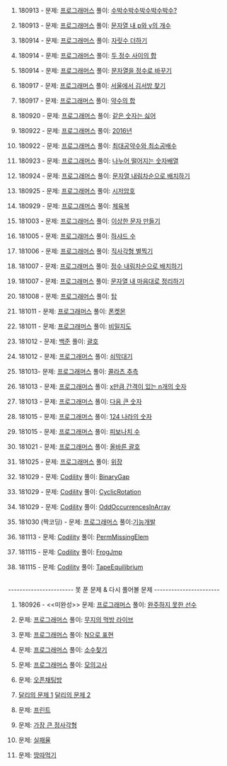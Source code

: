 1. 180913 - 
문제: [프로그래머스](https://programmers.co.kr/learn/courses/30/lessons/12922)
풀이: [수박수박수박수박수박수?](https://gist.github.com/developersoom/940febbf354650982fe376374d6011e5)

2. 180913 - 
문제: [프로그래머스](https://programmers.co.kr/learn/courses/30/lessons/12916)
풀이: [문자열 내 p와 y의 개수](https://gist.github.com/developersoom/b5d3c5a9985427b07d16c7703ae167da)

3. 180914 - 
문제: [프로그래머스](https://programmers.co.kr/learn/courses/30/lessons/12931?language=javascript)
풀이: [자릿수 더하기](https://gist.github.com/developersoom/5b30161544d09a3d478efc8bc8e9ac2b)

4. 180914 - 
문제: [프로그래머스](https://programmers.co.kr/learn/courses/30/lessons/12912?language=javascript)
풀이: [두 정수 사이의 합](https://gist.github.com/developersoom/a84ba0d4192b404cfd2e454f728f01ba)

5. 180914 - 
문제: [프로그래머스](https://programmers.co.kr/learn/courses/30/lessons/12925)
풀이: [문자열을 정수로 바꾸기](https://gist.github.com/developersoom/de556d8ef577a5d98c247293d2ecdf80)

6. 180917 - 
문제: [프로그래머스](https://programmers.co.kr/learn/courses/30/lessons/12919)
풀이: [서울에서 김서방 찾기](https://gist.github.com/developersoom/f4e044ba32ca3dd35cb086441493e3a4)

7. 180917 - 
문제: [프로그래머스](https://programmers.co.kr/learn/courses/30/lessons/12928?language=javascript)
풀이: [약수의 합](https://gist.github.com/developersoom/f717ecd4e753e86ffc649b1db3a63ad1)

8. 180920 - 
문제: [프로그래머스](https://programmers.co.kr/learn/courses/30/lessons/12906)
풀이: [같은 숫자는 싫어](https://gist.github.com/developersoom/3944febcfeb8509aa906af5b308a3e6f)

9. 180922 - 
문제: [프로그래머스](https://programmers.co.kr/learn/courses/30/lessons/12901?language=javascript)
풀이: [2016년](https://gist.github.com/developersoom/b5fabbd75d15c56be943077747edbd3f)

10. 180922 -
문제: [프로그래머스](https://programmers.co.kr/learn/courses/30/lessons/12940?language=javascript)
풀이: [최대공약수와 최소공배수](https://gist.github.com/developersoom/40c8a776b029cafffadca035eaeacc25)

11. 180923 -
문제: [프로그래머스](https://programmers.co.kr/learn/courses/30/lessons/12910?language=javascript)
풀이: [나누어 떨어지는 숫자배열](https://gist.github.com/developersoom/c09d30e18754e72017d2e4da95d9985a)

12. 180924 - 
문제: [프로그래머스](https://programmers.co.kr/learn/courses/30/lessons/12917?language=javascript)
풀이: [문자열 내림차순으로 배치하기](https://gist.github.com/developersoom/4382cac949289543cf75ff7728805e78)

13. 180925 - 
문제: [프로그래머스](https://programmers.co.kr/learn/courses/30/lessons/12926?language=javascript)
풀이: [시저암호](https://gist.github.com/developersoom/70894f94a6e711a8ed11f9794a4dcf8b)

14. 180929 - 
문제: [프로그래머스](https://programmers.co.kr/learn/courses/30/lessons/42862?language=javascript)
풀이: [체육복](https://gist.github.com/developersoom/9f997bd64b5c0d1d1130d740c5db6aae)

15. 181003 - 
문제: [프로그래머스](https://programmers.co.kr/learn/courses/30/lessons/12930?language=javascript)
풀이: [이상한 문자 만들기](https://gist.github.com/developersoom/8ecd5609031388bdd1484e3658aa6387)

16. 181005 - 
문제: [프로그래머스](https://programmers.co.kr/learn/courses/30/lessons/12947)
풀이: [하샤드 수](https://gist.github.com/developersoom/15a9d03bd246a882ea4054f76cce4f7f)

17. 181006 - 
문제: [프로그래머스](https://programmers.co.kr/learn/courses/30/lessons/12969?language=javascript)
풀이: 
[직사각형 별찍기](https://gist.github.com/developersoom/5edb7002bed420f4b1ceb4503cd262cc)

18. 181007 -
문제: [프로그래머스](https://programmers.co.kr/learn/courses/30/lessons/12933?language=javascript)
풀이: [정수 내림차순으로 배치하기](https://gist.github.com/developersoom/70b104a567211191f9e43c47cd3b0925)

19. 181007 - 
문제: [프로그래머스](https://programmers.co.kr/learn/courses/30/lessons/12915?language=javascript)
풀이: [문자열 내 마음대로 정리하기](https://gist.github.com/developersoom/a8b545a2f2c1473d4ab346383fd9aaaf)

20. 181008 -
문제: [프로그래머스](https://programmers.co.kr/learn/courses/30/lessons/42588) 풀이: [탑](https://gist.github.com/developersoom/031ea7be9cdd54d48d605ec4c7e2a6e6) 

21. 181011 - 
문제: [프로그래머스](https://programmers.co.kr/learn/courses/30/lessons/1845) 풀이: [폰켓몬](https://gist.github.com/developersoom/ea5a64ec8e9549d1026f482898da71dc)

22. 181011 -
문제: [프로그래머스](https://programmers.co.kr/learn/courses/30/lessons/17681) 풀이: [비밀지도](https://gist.github.com/developersoom/68525875996913d8254f77f948358402)

23. 181012 - 
문제: [백준](https://www.acmicpc.net/problem/9012) 풀이: [괄호](https://gist.github.com/developersoom/2ad28be52505bb990609914b798c36fd)

24. 181012 -
문제: [프로그래머스](https://programmers.co.kr/learn/courses/30/lessons/42585?language=javascript) 풀이: [쇠막대기](https://gist.github.com/developersoom/6320503428e99e7cecc6db84b42ba337)

25. 181013- 
문제: [프로그래머스](https://programmers.co.kr/learn/courses/30/lessons/12943?language=javascript) 풀이: [콜라츠 추측](https://gist.github.com/developersoom/1a3083d657d63a7c6e96262542ccaac0)

26. 181013 - 
문제: [프로그래머스](https://programmers.co.kr/learn/courses/30/lessons/12954?language=javascript) 풀이: [x만큼 간격이 있는 n개의 숫자](https://gist.github.com/developersoom/318c50f5d9392a58ef078a890bbcf343)

27. 181013 - 
문제: [프로그래머스](https://programmers.co.kr/learn/courses/30/lessons/12911?language=javascript)
풀이: [다음 큰 숫자](https://gist.github.com/developersoom/b9aa162c2f4f26e2eb4f866198a662a0)

28. 181015 - 
문제: [프로그래머스](https://programmers.co.kr/learn/courses/30/lessons/12899?language=javascript) 풀이: [124 나라의 숫자](https://gist.github.com/developersoom/f1bff224d09bd51876e8ce44e92e30b2)

29. 181015 - 
문제: [프로그래머스](https://programmers.co.kr/learn/courses/30/lessons/12945?language=javascript) 풀이: [피보나치 수](https://gist.github.com/developersoom/c88b1343b68911522b9177142ea71fe1)

30. 181021 - 
문제: [프로그래머스](https://programmers.co.kr/learn/courses/30/lessons/12909?language=javascript) 풀이: [올바른 괄호](https://gist.github.com/developersoom/adab19f6603c567600f8a5aaf3e10794)

31. 181025 - 문제: [프로그래머스](https://programmers.co.kr/learn/courses/30/lessons/42578?language=javascript) 풀이: [위장](https://gist.github.com/developersoom/9eede54b1e0208eba52d66cc4901a9dc)

32. 181029 - 문제: [Codility](https://app.codility.com/programmers/lessons/1-iterations/binary_gap/) 풀이: [BinaryGap](https://gist.github.com/developersoom/0c0482849af6cb0a92559a282e4f71b1)

33. 181029 - 문제: [Codility](https://app.codility.com/programmers/lessons/2-arrays/cyclic_rotation/) 풀이: [CyclicRotation](https://gist.github.com/developersoom/9e6c60fd115b716f201c5a17d42eb11a)

34. 181029 - 문제: [Codility](https://app.codility.com/programmers/lessons/2-arrays/odd_occurrences_in_array/) 풀이: [OddOccurrencesInArray](https://gist.github.com/developersoom/7bc533a1fdbc72f4b0fb128203288b2e)

35. 181030 (짝코딩) - 문제: [프로그래머스](https://programmers.co.kr/learn/courses/30/lessons/42586?language=javascript) 풀이:[기능개발](https://gist.github.com/developersoom/acad3b5e323e7acee910e128ed72ac65)

36. 181113 - 문제: [Codility](https://app.codility.com/programmers/lessons/3-time_complexity/perm_missing_elem/) 풀이: [PermMissingElem](https://gist.github.com/developersoom/d053921d9b104119f46700dd3a5d1daf)

37. 181115 - 문제: [Codility](https://app.codility.com/programmers/lessons/3-time_complexity/frog_jmp/) 풀이: [FrogJmp](https://gist.github.com/developersoom/dd3b37516affe96d9e0078a2b37d25f6)

38. 181115 - 문제: [Codility](https://app.codility.com/programmers/lessons/3-time_complexity/tape_equilibrium/) 풀이: [TapeEquilibrium](https://gist.github.com/developersoom/89e244591013687e9a6d9671d2cae2d0)

<br>
----------------------- 못 푼 문제 & 다시 풀어볼 문제 -----------------------
<br>

1. 180926 - <<미완성>>
문제: [프로그래머스](https://programmers.co.kr/learn/courses/30/lessons/42576)
풀이: [완주하지 못한 선수](https://gist.github.com/developersoom/981929e040b38185f126a46289e67f72)

2. 문제: [프로그래머스](https://programmers.co.kr/learn/courses/30/lessons/42891?language=javascript)
풀이: [무지의 먹방 라이브]()

3. 문제: [프로그래머스](https://programmers.co.kr/learn/courses/30/lessons/42895?language=javascript)
풀이: [N으로 표현]()

4. 문제: [프로그래머스](https://programmers.co.kr/learn/courses/30/lessons/12921?language=javascript)
풀이: [소수찾기]()

5. 문제: [프로그래머스](https://programmers.co.kr/learn/courses/30/lessons/42840?language=javascript)
풀이: [모의고사]()

6. 문제: [오픈채팅방](https://programmers.co.kr/learn/courses/30/lessons/42888?language=javascript)

7. [달리의 문제 1](https://repl.it/@bgando/stack-prompt)
[달리의 문제 2](https://repl.it/@bgando/queue-prompt)

8. 문제: [프린트](https://programmers.co.kr/learn/courses/30/lessons/42587?language=javascript)

9. 문제: [가장 큰 정사각형](https://programmers.co.kr/learn/courses/30/lessons/12905?language=javascript)

10. 문제: [실패율](https://programmers.co.kr/learn/courses/30/lessons/42889?language=javascript)

11. 문제: [땅따먹기](https://programmers.co.kr/learn/courses/30/lessons/12913)
